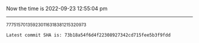 Now the time is 2022-09-23 12:55:04 pm

---

<small>777515701359230116318381215320973</small>

```txt
Latest commit SHA is: 73b18a54f6d4f22308927342cd715fee5b3f9fdd
```
